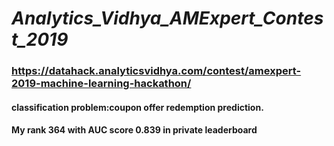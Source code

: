 # _Analytics_Vidhya_AMExpert_Contest_2019_
### https://datahack.analyticsvidhya.com/contest/amexpert-2019-machine-learning-hackathon/
#### classification problem:coupon offer redemption prediction.
#### My rank 364 with AUC score 0.839 in private leaderboard
